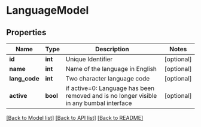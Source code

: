# LanguageModel

## Properties
Name | Type | Description | Notes
------------ | ------------- | ------------- | -------------
**id** | **int** | Unique Identifier | [optional] 
**name** | **int** | Name of the language in English | [optional] 
**lang_code** | **int** | Two character language code | [optional] 
**active** | **bool** | if active&#x3D;0: Language has been removed and is no longer visible in any bumbal interface | [optional] 

[[Back to Model list]](../README.md#documentation-for-models) [[Back to API list]](../README.md#documentation-for-api-endpoints) [[Back to README]](../README.md)



